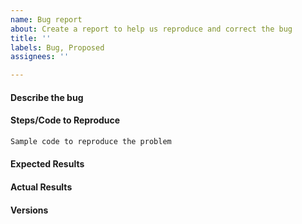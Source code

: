 ```yaml
---
name: Bug report
about: Create a report to help us reproduce and correct the bug
title: ''
labels: Bug, Proposed 
assignees: ''

---
```


<!--
Before submitting a bug, please make sure the issue hasn't been already
addressed by searching through the past issues.
-->

#### Describe the bug
<!--
A clear and concise description of what the bug is.
-->

#### Steps/Code to Reproduce
<!--
Please add a minimal example that we can reproduce the error by running the
code. Be as succinct as possible, do not depend on external data. In short, we
are going to copy-paste your code and we expect to get the same
result as you.
-->

```python
Sample code to reproduce the problem
```

#### Expected Results
<!-- Example: No error is thrown. Please paste or describe the expected results.-->

#### Actual Results
<!-- Please paste or specifically describe the actual output or traceback. -->

#### Versions
<!--
Please run the following snippet and paste the output below.

```python
import tslumen; tslumen.show_versions()
```
-->


<!-- Thanks for contributing! -->
